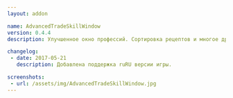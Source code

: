 ```yaml
---
layout: addon

name: AdvancedTradeSkillWindow
version: 0.4.4
description: Улучшенное окно профессий. Сортировка рецептов и многое другое.

changelog:
 - date: 2017-05-21
   description: Добавлена поддержка ruRU версии игры.

screenshots:
 - url: /assets/img/AdvancedTradeSkillWindow.jpg
---
```

